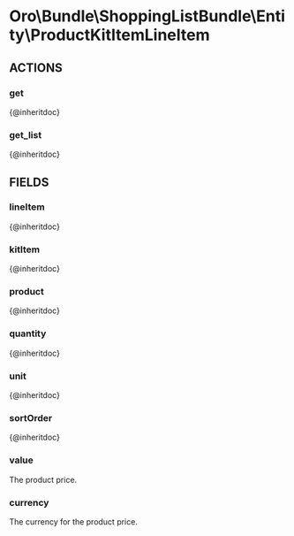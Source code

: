# Oro\Bundle\ShoppingListBundle\Entity\ProductKitItemLineItem

## ACTIONS

### get

{@inheritdoc}

### get_list

{@inheritdoc}

## FIELDS

### lineItem

{@inheritdoc}

### kitItem

{@inheritdoc}

### product

{@inheritdoc}

### quantity

{@inheritdoc}

### unit

{@inheritdoc}

### sortOrder

{@inheritdoc}

### value

The product price.

### currency

The currency for the product price.

